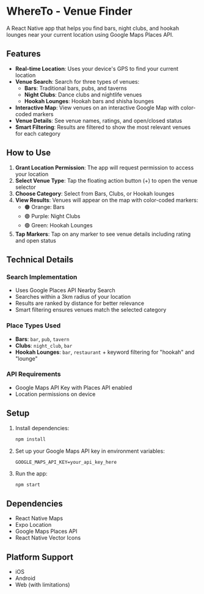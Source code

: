 # WhereTo - Venue Finder

A React Native app that helps you find bars, night clubs, and hookah lounges near your current location using Google Maps Places API.

## Features

- **Real-time Location**: Uses your device's GPS to find your current location
- **Venue Search**: Search for three types of venues:
  - **Bars**: Traditional bars, pubs, and taverns
  - **Night Clubs**: Dance clubs and nightlife venues
  - **Hookah Lounges**: Hookah bars and shisha lounges
- **Interactive Map**: View venues on an interactive Google Map with color-coded markers
- **Venue Details**: See venue names, ratings, and open/closed status
- **Smart Filtering**: Results are filtered to show the most relevant venues for each category

## How to Use

1. **Grant Location Permission**: The app will request permission to access your location
2. **Select Venue Type**: Tap the floating action button (+) to open the venue selector
3. **Choose Category**: Select from Bars, Clubs, or Hookah lounges
4. **View Results**: Venues will appear on the map with color-coded markers:
   - 🟠 Orange: Bars
   - 🟣 Purple: Night Clubs  
   - 🟢 Green: Hookah Lounges
5. **Tap Markers**: Tap on any marker to see venue details including rating and open status

## Technical Details

### Search Implementation
- Uses Google Places API Nearby Search
- Searches within a 3km radius of your location
- Results are ranked by distance for better relevance
- Smart filtering ensures venues match the selected category

### Place Types Used
- **Bars**: `bar`, `pub`, `tavern`
- **Clubs**: `night_club`, `bar`
- **Hookah Lounges**: `bar`, `restaurant` + keyword filtering for "hookah" and "lounge"

### API Requirements
- Google Maps API Key with Places API enabled
- Location permissions on device

## Setup

1. Install dependencies:
   ```bash
   npm install
   ```

2. Set up your Google Maps API key in environment variables:
   ```
   GOOGLE_MAPS_API_KEY=your_api_key_here
   ```

3. Run the app:
   ```bash
   npm start
   ```

## Dependencies

- React Native Maps
- Expo Location
- Google Maps Places API
- React Native Vector Icons

## Platform Support

- iOS
- Android
- Web (with limitations)

